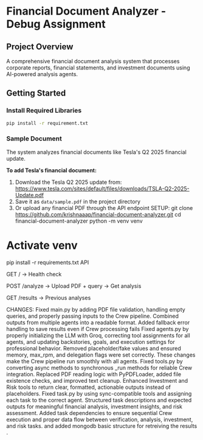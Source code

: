 # Financial Document Analyzer - Debug Assignment
## Project Overview
A comprehensive financial document analysis system that processes corporate reports, financial statements, and investment documents using AI-powered analysis agents.

## Getting Started

### Install Required Libraries
```sh
pip install -r requirement.txt
```
### Sample Document
The system analyzes financial documents like Tesla's Q2 2025 financial update.

**To add Tesla's financial document:**
1. Download the Tesla Q2 2025 update from: https://www.tesla.com/sites/default/files/downloads/TSLA-Q2-2025-Update.pdf
2. Save it as `data/sample.pdf` in the project directory
3. Or upload any financial PDF through the API endpoint
SETUP:
git clone https://github.com/krishnaaap/financial-document-analyzer.git
cd financial-document-analyzer
python -m venv venv
# Activate venv
pip install -r requirements.txt
API

GET / → Health check

POST /analyze → Upload PDF + query → Get analysis

GET /results → Previous analyses


CHANGES:
Fixed main.py by adding PDF file validation, handling empty queries, and properly passing inputs to the Crew pipeline.
Combined outputs from multiple agents into a readable format.
Added fallback error handling to save results even if Crew processing fails
Fixed agents.py by properly initializing the LLM with Groq, correcting tool assignments for all agents, and updating backstories, goals, and execution settings for professional behavior.
Removed placeholder/fake values and ensured memory, max_rpm, and delegation flags were set correctly.
These changes make the Crew pipeline run smoothly with all agents.
Fixed tools.py by converting async methods to synchronous _run methods for reliable Crew integration.
Replaced PDF reading logic with PyPDFLoader, added file existence checks, and improved text cleanup.
Enhanced Investment and Risk tools to return clear, formatted, actionable outputs instead of placeholders.
Fixed task.py by using sync-compatible tools and assigning each task to the correct agent.
Structured task descriptions and expected outputs for meaningful financial analysis, investment insights, and risk assessment.
Added task dependencies to ensure sequential Crew execution and proper data flow between verification, analysis, investment, and risk tasks.
and added mongodb basic structure for retreiving the results .
